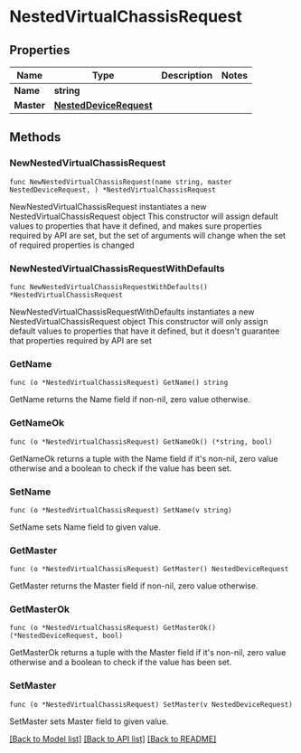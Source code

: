 # NestedVirtualChassisRequest

## Properties

Name | Type | Description | Notes
------------ | ------------- | ------------- | -------------
**Name** | **string** |  | 
**Master** | [**NestedDeviceRequest**](NestedDeviceRequest.md) |  | 

## Methods

### NewNestedVirtualChassisRequest

`func NewNestedVirtualChassisRequest(name string, master NestedDeviceRequest, ) *NestedVirtualChassisRequest`

NewNestedVirtualChassisRequest instantiates a new NestedVirtualChassisRequest object
This constructor will assign default values to properties that have it defined,
and makes sure properties required by API are set, but the set of arguments
will change when the set of required properties is changed

### NewNestedVirtualChassisRequestWithDefaults

`func NewNestedVirtualChassisRequestWithDefaults() *NestedVirtualChassisRequest`

NewNestedVirtualChassisRequestWithDefaults instantiates a new NestedVirtualChassisRequest object
This constructor will only assign default values to properties that have it defined,
but it doesn't guarantee that properties required by API are set

### GetName

`func (o *NestedVirtualChassisRequest) GetName() string`

GetName returns the Name field if non-nil, zero value otherwise.

### GetNameOk

`func (o *NestedVirtualChassisRequest) GetNameOk() (*string, bool)`

GetNameOk returns a tuple with the Name field if it's non-nil, zero value otherwise
and a boolean to check if the value has been set.

### SetName

`func (o *NestedVirtualChassisRequest) SetName(v string)`

SetName sets Name field to given value.


### GetMaster

`func (o *NestedVirtualChassisRequest) GetMaster() NestedDeviceRequest`

GetMaster returns the Master field if non-nil, zero value otherwise.

### GetMasterOk

`func (o *NestedVirtualChassisRequest) GetMasterOk() (*NestedDeviceRequest, bool)`

GetMasterOk returns a tuple with the Master field if it's non-nil, zero value otherwise
and a boolean to check if the value has been set.

### SetMaster

`func (o *NestedVirtualChassisRequest) SetMaster(v NestedDeviceRequest)`

SetMaster sets Master field to given value.



[[Back to Model list]](../README.md#documentation-for-models) [[Back to API list]](../README.md#documentation-for-api-endpoints) [[Back to README]](../README.md)



